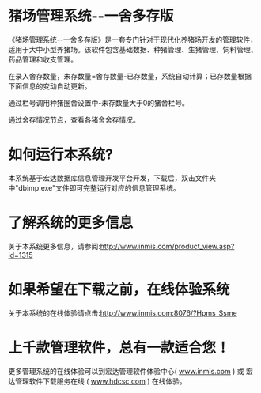 # 猪场管理系统--一舍多存版

《猪场管理系统--一舍多存版》是一套专门针对于现代化养猪场开发的管理软件，适用于大中小型养猪场。该软件包含基础数据、种猪管理、生猪管理、饲料管理、药品管理和收支管理。

在录入舍存数量，未存数量=舍存数量-已存数量，系统自动计算；已存数量根据下面信息的变动自动更新。

通过栏号调用种猪圈舍设置中-未存数量大于0的猪舍栏号。

通过舍存情况节点，查看各猪舍舍存情况。

# 如何运行本系统?

本系统基于宏达数据库信息管理开发平台开发，下载后，双击文件夹中"dbimp.exe"文件即可完整运行对应的信息管理系统。

# 了解系统的更多信息

关于本系统更多信息，请参阅:http://www.inmis.com/product_view.asp?id=1315

# 如果希望在下载之前，在线体验系统

关于本系统的在线体验请点击:http://www.inmis.com:8076/?Hpms_Ssme

# 上千款管理软件，总有一款适合您！

更多管理系统的在线体验可以到宏达管理软件体验中心( www.inmis.com ) 或 宏达管理软件下载服务在线 ( www.hdcsc.com ) 在线体验。

